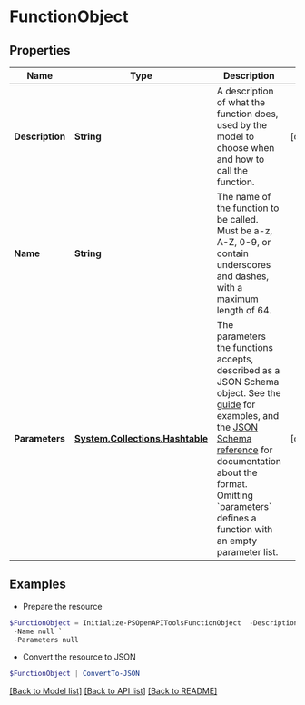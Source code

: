# FunctionObject
## Properties

Name | Type | Description | Notes
------------ | ------------- | ------------- | -------------
**Description** | **String** | A description of what the function does, used by the model to choose when and how to call the function. | [optional] 
**Name** | **String** | The name of the function to be called. Must be a-z, A-Z, 0-9, or contain underscores and dashes, with a maximum length of 64. | 
**Parameters** | [**System.Collections.Hashtable**](AnyType.md) | The parameters the functions accepts, described as a JSON Schema object. See the [guide](/docs/guides/text-generation/function-calling) for examples, and the [JSON Schema reference](https://json-schema.org/understanding-json-schema/) for documentation about the format.   Omitting &#x60;parameters&#x60; defines a function with an empty parameter list. | [optional] 

## Examples

- Prepare the resource
```powershell
$FunctionObject = Initialize-PSOpenAPIToolsFunctionObject  -Description null `
 -Name null `
 -Parameters null
```

- Convert the resource to JSON
```powershell
$FunctionObject | ConvertTo-JSON
```

[[Back to Model list]](../README.md#documentation-for-models) [[Back to API list]](../README.md#documentation-for-api-endpoints) [[Back to README]](../README.md)

